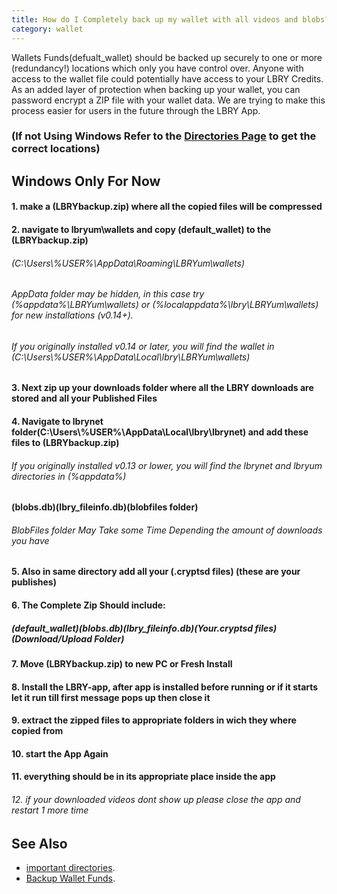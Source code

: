 ```yaml
---
title: How do I Completely back up my wallet with all videos and blobs?
category: wallet
---
```


Wallets Funds(defualt_wallet) should be backed up securely to one or more (redundancy!) locations which only you have control over. Anyone with access to the wallet file could potentially have access to your LBRY Credits. As an added layer of protection when backing up your wallet, you can password encrypt a ZIP file with your wallet data. We are trying to make this process easier for users in the future through the LBRY App.
### (If not Using Windows Refer to the [Directories Page](https://github.com/lbryio/lbry.io/blob/master/content/faq/lbry-directories.md) to get the correct locations)
## Windows Only For Now
#### 1. make a (LBRYbackup.zip) where all the copied files will be compressed
#### 2. navigate to lbryum\wallets and copy (default_wallet) to the (LBRYbackup.zip)

######    (C:\Users\\%USER%\AppData\Roaming\LBRYum\wallets)
   
######    AppData folder may be hidden, in this case try (%appdata%\LBRYum\wallets) or (%localappdata%\lbry\LBRYum\wallets) for new installations (v0.14+).
   
######    If you originally installed v0.14 or later, you will find the wallet in (C:\Users\\%USER%\AppData\Local\lbry\LBRYum\wallets)
   
#### 3. Next zip up your downloads folder where all the LBRY downloads are stored and all your Published Files
#### 4. Navigate to lbrynet folder(C:\Users\\%USER%\AppData\Local\lbry\lbrynet) and add these files to (LBRYbackup.zip)
###### If you originally installed v0.13 or lower, you will find the lbrynet and lbryum directories in (%appdata%)
#### (blobs.db)(lbry_fileinfo.db)(blobfiles folder)
   
###### BlobFiles folder May Take some Time Depending the amount of downloads you have
   
#### 5. Also in same directory add all your (.cryptsd files) (these are your publishes)
#### 6. The Complete Zip Should include: 

#####    (default_wallet)(blobs.db)(lbry_fileinfo.db)(Your.cryptsd files)(Download/Upload Folder)
   
#### 7. Move (LBRYbackup.zip) to new PC or Fresh Install
#### 8. Install the LBRY-app, after app is installed before running or if it starts let it run till first message pops up then close it
#### 9. extract the zipped files to appropriate folders in wich they where copied from
#### 10. start the App Again
#### 11. everything should be in its appropriate place inside the app
###### 12. if your downloaded videos dont show up please close the app and restart 1 more time

## See Also

- [important directories](https://lbry.io/faq/lbry-directories).
- [Backup Wallet Funds](https://lbry.io/faq/how-to-backup-wallet.md).
